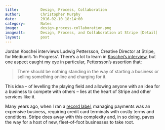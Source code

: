 ```yaml
---
title:			Design, Process, Collaboration
author:			Christopher Murphy
date:			2016-02-10 18:14:00
category: 		Notes
image:			design-process-collaboration.png
imagealt:		Design, Process, and Collaboration at Stripe [Detail]
layout:			post
---
```



Jordan Koschei interviews Ludwig Pettersson, Creative Director at Stripe, for Medium’s ‘In Progress’. There’s a lot to learn in [Koschei’s interview][01], but one aspect caught my eye in particular, Pettersson’s assertion that:

> There should be nothing standing in the way of starting a business or selling something online and charging for it.

This idea – of levelling the playing field and allowing anyone with an idea for a business to compete with others – lies at the heart of Stripe and other services like it.

Many years ago, when I ran a [record label][02], managing payments was an expensive business, requiring credit card terminals with costly terms and conditions. Stripe does away with this complexity and, in so doing, paves the way for a host of new, fleet-of-foot businesses to take root.


[01]: https://medium.com/in-progress/design-and-collaboration-at-stripe-304626b59312#.9b5oix4ch "Design, Process, and Collaboration at Stripe"
[02]: http://www.fallt.com "Fällt Publishing"